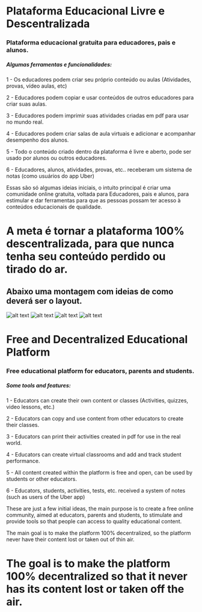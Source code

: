 # Plataforma Educacional Livre e Descentralizada
### Plataforma educacional gratuita para educadores, pais e alunos.
##### Algumas ferramentas e funcionalidades:

1 - Os educadores podem criar seu próprio conteúdo ou aulas (Atividades, provas, vídeo aulas, etc)

2 - Educadores podem copiar e usar conteúdos de outros educadores para criar suas aulas.

3 - Educadores podem imprimir suas atividades criadas em pdf para usar no mundo real.

4 - Educadores podem criar salas de aula virtuais e adicionar e acompanhar desempenho dos alunos.

5 - Todo o conteúdo criado dentro da plataforma é livre e aberto, pode ser usado por alunos ou outros educadores.

6 - Educadores, alunos, atividades, provas, etc.. receberam um sistema de notas (como usuários do app Uber)

Essas são só algumas ideias iniciais, o intuito principal é criar uma comunidade online gratuita,
voltada para Educadores, pais e alunos, para estimular e dar ferramentas para que as pessoas possam ter acesso
à conteúdos educacionais de qualidade.

# A meta é tornar a plataforma 100% descentralizada, para que nunca tenha seu conteúdo perdido ou tirado do ar.

## Abaixo uma montagem com ideias de como deverá ser o layout.

![alt text](https://github.com/JuanCarvalho/FreeEducation/blob/master/MaterialParaDivulgacao/PNGs/exemplos_freeeducation.png)
![alt text](https://github.com/JuanCarvalho/FreeEducation/blob/master/MaterialParaDivulgacao/PNGs/exemplos_criação_questao.png)
![alt text](https://github.com/JuanCarvalho/FreeEducation/blob/master/MaterialParaDivulgacao/PNGs/criando_provas.svg.png)
![alt text](https://github.com/JuanCarvalho/FreeEducation/blob/master/MaterialParaDivulgacao/PNGs/criando_aula.png)

# Free and Decentralized Educational Platform
### Free educational platform for educators, parents and students.
##### Some tools and features:

1 - Educators can create their own content or classes (Activities, quizzes, video lessons, etc.)

2 - Educators can copy and use content from other educators to create their classes.

3 - Educators can print their activities created in pdf for use in the real world.

4 - Educators can create virtual classrooms and add and track student performance.

5 - All content created within the platform is free and open, can be used by students or other educators.

6 - Educators, students, activities, tests, etc. received a system of notes (such as users of the Uber app)

These are just a few initial ideas, the main purpose is to create a free online community,
aimed at educators, parents and students, to stimulate and provide tools so that people can access
to quality educational content.

The main goal is to make the platform 100% decentralized, so the platform
never have their content lost or taken out of thin air.

# The goal is to make the platform 100% decentralized so that it never has its content lost or taken off the air.
